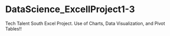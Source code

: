 # DataScience_ExcellProject1-3
Tech Talent South Excel Project. Use of Charts, Data Visualization, and Pivot Tables!!
